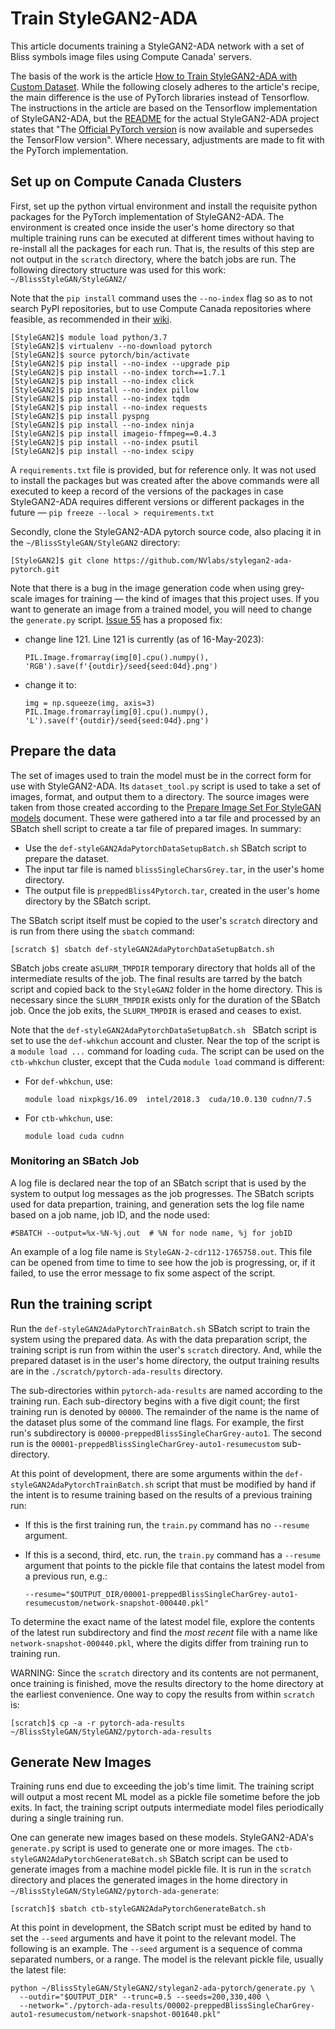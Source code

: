 # Train StyleGAN2-ADA
This article documents training a StyleGAN2-ADA network with a set of Bliss symbols image files using Compute Canada' servers.

The basis of the work is the article [How to Train StyleGAN2-ADA with Custom Dataset](https://towardsdatascience.com/how-to-train-stylegan2-ada-with-custom-dataset-dc268ff70544).  While the following closely adheres to the article's recipe, the main difference is the use of PyTorch libraries instead of Tensorflow.  The instructions in the article are based on the Tensorflow implementation of StyleGAN2-ADA, but the [README](https://github.com/NVlabs/stylegan2-ada#readme) for the actual StyleGAN2-ADA project states that "The [Official PyTorch version](https://github.com/NVlabs/stylegan2-ada-pytorch) is now available and supersedes the TensorFlow version".  Where necessary, adjustments are made to fit with the PyTorch implementation.

## Set up on Compute Canada Clusters
First, set up the python virtual environment and install the requisite python packages for the PyTorch implementation of StyleGAN2-ADA.  The environment is created once inside the user's home directory so that multiple training runs can be executed at different times without having to re-install all the packages for each run.  That is, the results of this step are not output in the `scratch` directory, where the batch jobs are run.  The following directory structure was used for this work:  `~/BlissStyleGAN/StyleGAN2/`

Note that the `pip install` command uses the `--no-index` flag so as to not search PyPI repositories, but to use Compute Canada repositories where feasible, as recommended in their [wiki](https://docs.alliancecan.ca/wiki/Python#Installing_packages).

```
[StyleGAN2]$ module load python/3.7
[StyleGAN2]$ virtualenv --no-download pytorch
[StyleGAN2]$ source pytorch/bin/activate
[StyleGAN2]$ pip install --no-index --upgrade pip
[StyleGAN2]$ pip install --no-index torch==1.7.1
[StyleGAN2]$ pip install --no-index click
[StyleGAN2]$ pip install --no-index pillow
[StyleGAN2]$ pip install --no-index tqdm
[StyleGAN2]$ pip install --no-index requests
[StyleGAN2]$ pip install pyspng
[StyleGAN2]$ pip install --no-index ninja
[StyleGAN2]$ pip install imageio-ffmpeg==0.4.3
[StyleGAN2]$ pip install --no-index psutil
[StyleGAN2]$ pip install --no-index scipy
```

A `requirements.txt` file is provided, but for reference only.  It was not used to install the packages but was created after the above commands were all executed to keep a record of the versions of the packages in case StyleGAN2-ADA requires different versions or different packages in the future &mdash; `pip freeze --local > requirements.txt`

Secondly, clone the StyleGAN2-ADA pytorch source code, also placing it in the `~/BlissStyleGAN/StyleGAN2` directory:

```
[StyleGAN2]$ git clone https://github.com/NVlabs/stylegan2-ada-pytorch.git
```

Note that there is a bug in the image generation code when using grey-scale images for training &mdash; the kind of images that this project uses.  If you want to generate an image from a trained model, you will need to change the `generate.py` script.  [Issue 55](https://github.com/NVlabs/stylegan2-ada-pytorch/issues/55) has a proposed fix:

  - change line 121.  Line 121 is currently (as of 16-May-2023):

    ```
    PIL.Image.fromarray(img[0].cpu().numpy(), 'RGB').save(f'{outdir}/seed{seed:04d}.png')
    ```
  - change it to:

    ```
    img = np.squeeze(img, axis=3)
    PIL.Image.fromarray(img[0].cpu().numpy(), 'L').save(f'{outdir}/seed{seed:04d}.png')
    ```

## Prepare the data
The set of images used to train the model must be in the correct form for use with StyleGAN2-ADA.  Its `dataset_tool.py` script is used to take a set of images, format, and output them to a directory.  The source images were taken from those created according to the [Prepare Image Set For StyleGAN models](./PrepareImageSetForStyleGAN.md) document.  These were gathered into a tar file and processed by an SBatch shell script to create a tar file of prepared images.  In summary:

  - Use the `def-styleGAN2AdaPytorchDataSetupBatch.sh` SBatch script to prepare the dataset.
  - The input tar file is named `blissSingleCharsGrey.tar`, in the user's home directory.
  - The output file is `preppedBliss4Pytorch.tar`, created in the user's home directory by the SBatch script.

The SBatch script itself must be copied to the user's `scratch` directory and is run from there using the `sbatch` command:

```
[scratch $] sbatch def-styleGAN2AdaPytorchDataSetupBatch.sh
```

SBatch jobs create a`SLURM_TMPDIR` temporary directory that holds all of the intermediate results of the job.  The final results are tarred by the batch script and copied back to the `StyleGAN2` folder in the home directory.  This is necessary since the `SLURM_TMPDIR` exists only for the duration of the SBatch job.  Once the job exits, the `SLURM_TMPDIR` is erased and ceases to exist.

Note that the `def-styleGAN2AdaPytorchDataSetupBatch.sh ` SBatch script is set to use the `def-whkchun` account and cluster.  Near the top of the script is a `module load ...` command for loading `cuda`.  The script can be used on the `ctb-whkchun` cluster, except that the Cuda `module load` command is different:

  - For `def-whkchun`, use:

    ```
    module load nixpkgs/16.09  intel/2018.3  cuda/10.0.130 cudnn/7.5
    ```
  - For `ctb-whkchun`, use:
    
    ```
    module load cuda cudnn
    ``` 

### Monitoring an SBatch Job
A log file is declared near the top of an SBatch script that is used by the system to output log messages as the job progresses.  The SBatch scripts used for data prepartion, training, and generation sets the log file name based on a job name, job ID, and the node used:

```
#SBATCH --output=%x-%N-%j.out  # %N for node name, %j for jobID
```

An example of a log file name is `StyleGAN-2-cdr112-1765758.out`.  This file can be opened from time to time to see how the job is progressing, or, if it failed, to use the error message to fix some aspect of the script.

## Run the training script

Run the `def-styleGAN2AdaPytorchTrainBatch.sh` SBatch script to train the system using the prepared data. As with the data preparation script, the training script is run from within the user's `scratch` directory.  And, while the prepared dataset is in the user's home directory, the output training results are in the `./scratch/pytorch-ada-results` directory.

The sub-directories within `pytorch-ada-results` are named according to the training run. Each sub-directory begins with a five digit count; the first training run is denoted by `00000`.  The remainder of the name is the name of the dataset plus some of the command line flags.  For example, the first run's subdirectory is `00000-preppedBlissSingleCharGrey-auto1`.  The second run is the `00001-preppedBlissSingleCharGrey-auto1-resumecustom` sub-directory.

At this point of development, there are some arguments within the `def-styleGAN2AdaPytorchTrainBatch.sh` script that must be modified by hand if the intent is to resume training based on the results of a previous training run:

  - If this is the first training run, the `train.py` command has no `--resume` argument.
  - If this is a second, third, etc. run, the `train.py` command has a `--resume` argument that points to the pickle file that contains the latest model from a previous run, e.g.:

    ```
    --resume="$OUTPUT_DIR/00001-preppedBlissSingleCharGrey-auto1-resumecustom/network-snapshot-000440.pkl"
    ```

To determine the exact name of the latest model file, explore the contents of the latest run subdirectory and find the <em>most recent</em> file with a name like `network-snapshot-000440.pkl`, where the digits differ from training run to training run.

WARNING:  Since the `scratch` directory and its contents are not permanent, once training is finished, move the results directory to the home directory at the earliest convenience.  One way to copy the results from within `scratch` is:

```
[scratch]$ cp -a -r pytorch-ada-results ~/BlissStyleGAN/StyleGAN2/pytorch-ada-results
```

## Generate New Images

Training runs end due to exceeding the job's time limit.  The training script will output a most recent ML model as a pickle file sometime before the job exits.  In fact, the training script outputs intermediate model files periodically during a single training run.

One can generate new images based on these models.  StyleGAN2-ADA's `generate.py` script is used to generate one or more images.  The `ctb-styleGAN2AdaPytorchGenerateBatch.sh` SBatch script can be used to generate images from a machine model pickle file.  It is run in the `scratch` directory and places the generated images in the home directory in `~/BlissStyleGAN/StyleGAN2/pytorch-ada-generate`:

```
[scratch]$ sbatch ctb-styleGAN2AdaPytorchGenerateBatch.sh
```

At this point in development, the SBatch script must be edited by hand to set the `--seed` arguments and have it point to the relevant model.  The following is an example.  The `--seed` argument is a sequence of comma separated numbers, or a range.  The model is the relevant pickle file, usually the latest file:

```
python ~/BlissStyleGAN/StyleGAN2/stylegan2-ada-pytorch/generate.py \
  --outdir="$OUTPUT_DIR" --trunc=0.5 --seeds=200,330,400 \
  --network="./pytorch-ada-results/00002-preppedBlissSingleCharGrey-auto1-resumecustom/network-snapshot-001640.pkl"
